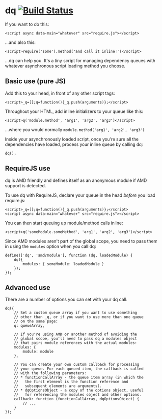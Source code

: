 # dq [![Build Status](https://travis-ci.org/redoPop/dq.svg?branch=master)](https://travis-ci.org/redoPop/dq)

If you want to do this:

	<script async data-main="whatever" src="require.js"></script>

...and also this:

	<script>require('some').method('and call it inline!')</script>

...dq can help you. It's a tiny script for managing dependency queues
with whatever asynchronous script loading method you choose.

## Basic use (pure JS)

Add this to your head, in front of any other script tags:

	<script>_q=[];q=function(){_q.push(arguments)};</script>

Throughout your HTML, add inline initializers to your queue like this:

	<script>q('module.method', 'arg1', 'arg2', 'arg3')</script>

...where you would normally `module.method('arg1', 'arg2', 'arg3')`

Inside your asynchronously loaded script, once you're sure all the
dependencies have loaded, process your inline queue by calling dq:

	dq();

## RequireJS use

dq is AMD friendly and defines itself as an anonymous module if AMD
support is detected.

To use dq with RequireJS, declare your queue in the head _before_
you load require.js:

	<script>_q=[];q=function(){_q.push(arguments)};</script>
	<script async data-main="whatever" src="require.js"></script>

You can then start queuing up module/method calls inline:

	<script>q('someModule.someMethod', 'arg1', 'arg2', 'arg3')</script>

Since AMD modules aren't part of the global scope, you need to pass
them in using the `modules` option when you call dq:

	define(['dq', 'amd/module'], function (dq, loadedModule) {
		dq({
			modules: { someModule: loadedModule }
		});
	});

## Advanced use

There are a number of options you can set with your dq call:

	dq({
		// Set a custom queue array if you want to use something
		// other than _q, or if you want to use more than one queue
		// on the same page:
		q: queueArray,

		// If you're using AMD or another method of avoiding the
		// global scope, you'll need to pass dq a modules object
		// that pairs module references with the actual modules:
		modules: {
			module: module
		},

		// You can create your own custom callback for processing
		// your queue. For each queued item, the callback is called
		// with the following parameters:
		// * functionCallArray - the queue item array (in which the
		//   the first element is the function reference and
		//   subsequent elements are arguments).
		// * dqOptionsObject - a copy of the options object, useful
		//   for referencing the modules object and other options.
		callback: function (functionCallArray, dqOptionsObject) {
			// ...
		}
	});
